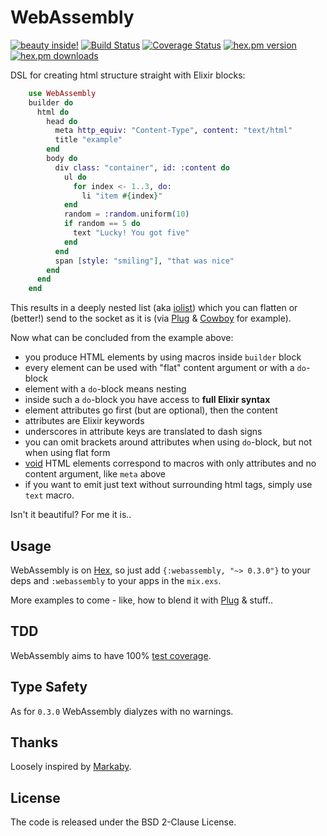 WebAssembly
===========
[![beauty inside!](http://img.shields.io/badge/beauty-inside-80b0ff.svg)](http://en.wikipedia.org/wiki/Beauty)
[![Build Status](https://travis-ci.org/herenowcoder/webassembly.svg?branch=master)](https://travis-ci.org/herenowcoder/webassembly)
[![Coverage Status](https://img.shields.io/coveralls/herenowcoder/webassembly.svg)](https://coveralls.io/r/herenowcoder/webassembly)
[![hex.pm version](https://img.shields.io/hexpm/v/webassembly.svg)](https://hex.pm/packages/webassembly)
[![hex.pm downloads](https://img.shields.io/hexpm/dt/webassembly.svg)](https://hex.pm/packages/webassembly)

DSL for creating html structure straight with Elixir blocks:

```Elixir
    use WebAssembly
    builder do
      html do
        head do
          meta http_equiv: "Content-Type", content: "text/html"
          title "example"
        end
        body do
          div class: "container", id: :content do
            ul do
              for index <- 1..3, do:
                li "item #{index}"
            end
            random = :random.uniform(10)
            if random == 5 do
              text "Lucky! You got five"
            end
          end
          span [style: "smiling"], "that was nice"
        end
      end
    end
```

This results in a deeply nested list (aka [iolist])
which you can flatten or (better!) send to the socket as it is
(via [Plug] & [Cowboy] for example).

Now what can be concluded from the example above:

* you produce HTML elements by using macros inside `builder` block
* every element can be used with "flat" content argument or with a `do`-block
* element with a `do`-block means nesting
* inside such a `do`-block you have access to **full Elixir syntax**
* element attributes go first (but are optional), then the content
* attributes are Elixir keywords
* underscores in attribute keys are translated to dash signs
* you can omit brackets around attributes when using `do`-block,
  but not when using flat form
* [void] HTML elements correspond to macros with only attributes
  and no content argument, like `meta` above
* if you want to emit just text without surrounding html tags,
  simply use `text` macro.

Isn't it beautiful? For me it is..

## Usage

WebAssembly is on [Hex], so just add `{:webassembly, "~> 0.3.0"}` to your deps
and `:webassembly` to your apps in the `mix.exs`.

More examples to come - like, how to blend it with [Plug] & stuff..

## TDD

WebAssembly aims to have 100% [test coverage].

## Type Safety

As for `0.3.0` WebAssembly dialyzes with no warnings.

## Thanks

Loosely inspired by [Markaby].

## License

The code is released under the BSD 2-Clause License.

[markaby]: http://markaby.github.io/
[plug]:    http://hex.pm/packages/plug
[cowboy]:  http://hex.pm/packages/cowboy
[iolist]:  http://www.erlang.org/doc/reference_manual/typespec.html
[hex]:     http://hex.pm
[void]:    http://www.w3.org/TR/html5/syntax.html#void-elements
[test coverage]: https://coveralls.io/r/herenowcoder/webassembly
